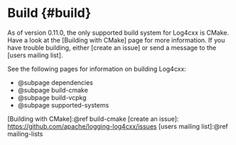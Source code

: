 Build {#build}
===
<!--
 Note: License header cannot be first, as doxygen does not generate
 cleanly if it before the '==='
-->
<!--
 Licensed to the Apache Software Foundation (ASF) under one or more
 contributor license agreements.  See the NOTICE file distributed with
 this work for additional information regarding copyright ownership.
 The ASF licenses this file to You under the Apache License, Version 2.0
 (the "License"); you may not use this file except in compliance with
 the License.  You may obtain a copy of the License at

	http://www.apache.org/licenses/LICENSE-2.0

 Unless required by applicable law or agreed to in writing, software
 distributed under the License is distributed on an "AS IS" BASIS,
 WITHOUT WARRANTIES OR CONDITIONS OF ANY KIND, either express or implied.
 See the License for the specific language governing permissions and
 limitations under the License.
-->

As of version 0.11.0, the only supported build system for Log4cxx is CMake.
Have a look at the [Building with CMake] page for more information.
If you have trouble building, either [create an issue]
or send a message to the [users mailing list].

See the following pages for information on building Log4cxx:

* @subpage dependencies
* @subpage build-cmake
* @subpage build-vcpkg
* @subpage supported-systems

[Building with CMake]:@ref build-cmake
[create an issue]: https://github.com/apache/logging-log4cxx/issues
[users mailing list]:@ref mailing-lists

